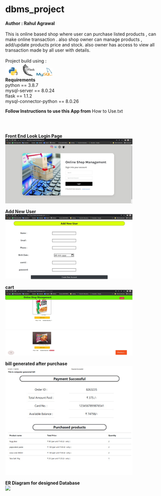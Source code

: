 # dbms_project
**Author : Rahul Agrawal**  </br></br>
This is online based shop where user can purchase listed products , can make online transaction  . also shop owner can manage products , add/update products price and stock. also owner has access to view all transaction made by all user with details.</br></br>
Project build using :  </br>
<img src="https://github.com/rahul-agrawal-99/dbms_project/blob/master/readmeReq/pythonpng.png" width="10%">
<img src="https://github.com/rahul-agrawal-99/dbms_project/blob/master/readmeReq/flask.png" width="8%">
<img src="https://github.com/rahul-agrawal-99/dbms_project/blob/master/readmeReq/mysql.png" width="10%"></br>
**Requirements**  </br>
python == 3.8.7 </br>
mysql-server == 8.0.24 </br>
flask ==  1.1.2</br>
mysql-connector-python == 8.0.26</br>

**Follow Instructions to use this App from** How to Use.txt</br>



</br></br>

<b> Front End Look Login Page </b> </br>
<img src="https://github.com/rahul-agrawal-99/dbms_project/blob/master/readmeReq/login.jpg" width="80%">

<b> Add New User </b> </br>
<img src="https://github.com/rahul-agrawal-99/dbms_project/blob/master/readmeReq/newuser.jpg" width="80%">


<b> cart </b> </br>
<img src="https://github.com/rahul-agrawal-99/dbms_project/blob/master/readmeReq/cart.jpg" width="80%">


<b> bill generated after purchase </b> </br>
<img src="https://github.com/rahul-agrawal-99/dbms_project/blob/master/readmeReq/sample_bill_pdf.jpg" width="80%">



<b> ER Diagram for designed Database </b> </br>
<img src="https://github.com/rahul-agrawal-99/dbms_project/blob/master/readmeReq/ER.jpeg" width="80%">
